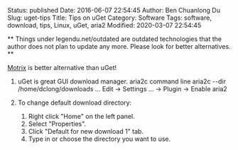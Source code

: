 Status: published
Date: 2016-06-07 22:54:45
Author: Ben Chuanlong Du
Slug: uget-tips
Title: Tips on uGet
Category: Software
Tags: software, download, tips, Linux, uGet, aria2
Modified: 2020-03-07 22:54:45

**
Things under legendu.net/outdated are outdated technologies 
that the author does not plan to update any more. 
Please look for better alternatives.
**

[Motrix](https://github.com/agalwood/Motrix)
is better alternative than uGet!

1. uGet is great GUI download manager.
    aria2c command line
    aria2c --dir /home/dclong/downloads ...
    Edit -> Settings ... -> Plugin -> Enable aria2

4. To change default download directory:
    1. Right click "Home" on the left panel.
    2. Select "Properties".
    3. Click "Default for new download 1" tab.
    4. Type in or choose the directory you want to use.
